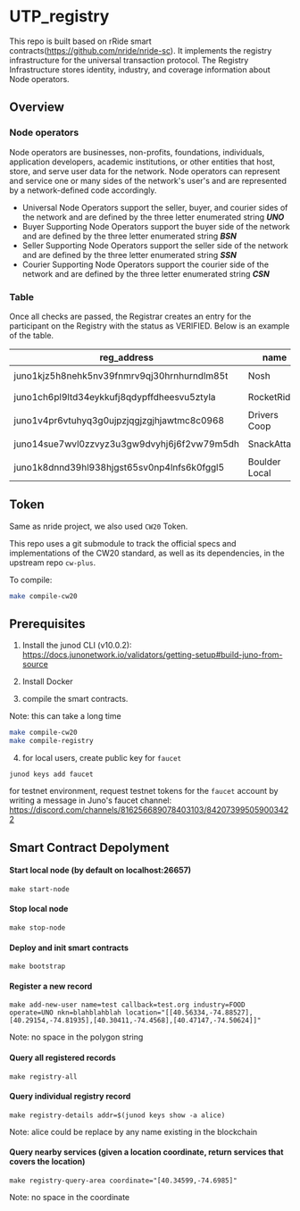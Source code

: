# UTP_registry
This repo is built based on rRide smart contracts(https://github.com/nride/nride-sc). It implements the registry infrastructure for the universal transaction protocol. The Registry Infrastructure stores identity, industry, and coverage information about Node operators.

## Overview
### Node operators
Node operators are businesses, non-profits, foundations, individuals, application developers, academic institutions, or other entities that host, store, and serve user data for the network. Node operators can represent and service one or many sides of the network's user's and are represented by a network-defined code accordingly.
- Universal Node Operators support the seller, buyer, and courier sides of the network and are defined by the three letter enumerated string ***UNO***
- Buyer Supporting Node Operators support the buyer side of the network and are defined by the three letter enumerated string ***BSN***
- Seller Supporting Node Operators support the seller side of the network and are defined by the three letter enumerated string ***SSN***
- Courier Supporting Node Operators support the courier side of the network and are defined by the three letter enumerated string ***CSN***

### Table
Once all checks are passed, the Registrar creates an entry for the participant on the Registry with the status as VERIFIED. Below is an example of the table.

|   reg_address     |   name      |         callbackUrl          | servicable_polygon | industry_code |    operate_type
|---------------------------------------------|-------------|----------------------------------------|-------------------|---------------|-------------|
| juno1kjz5h8nehk5nv39fnmrv9qj30hrnhurndlm85t|    Nosh     | https://noshdelivery.xyz |   `[[lat,lng],[lat,lng],...]`    |     FOOD      | UNO |
| juno1ch6pl9ltd34eykkufj8qdypffdheesvu5ztyla|    RocketRides     | https://rocketrides.xyz |   `[[lat,lng],[lat,lng],...]`    |     RIDES      | CSN |
| juno1v4pr6vtuhyq3g0ujpzjqgjzgjhjawtmc8c0968|  Drivers Coop  | https://drivers.coop  |   `[[lat,lng],[lat,lng],...]`    |     RIDES      | CSN |
| juno14sue7wvl0zzvyz3u3gw9dvyhj6j6f2vw79m5dh|    SnackAttack     | https://snackattack.xyz |   `[[lat,lng],[lat,lng],...]`    |     FOOD      | BSN |
| juno1k8dnnd39hl938hjgst65sv0np4lnfs6k0fggl5|    Boulder Local     | https://boulderlocal.org |   `[[lat,lng],[lat,lng],...]`    |     RIDES      | CSN |

## Token

Same as nride project, we also used `CW20` Token.

This repo uses a git submodule to track the official specs and implementations of the CW20 standard, as well as its dependencies, in the upstream repo `cw-plus`.

To compile:

```sh
make compile-cw20
```

## Prerequisites

1. Install the junod CLI (v10.0.2): 
https://docs.junonetwork.io/validators/getting-setup#build-juno-from-source

2. Install Docker

3. compile the smart contracts.

Note: this can take a long time

```sh
make compile-cw20
make compile-registry
```

4. for local users, create public key for `faucet`
```
junod keys add faucet
```

for testnet environment, request testnet tokens for the `faucet` account by writing a message in Juno's faucet channel: 
https://discord.com/channels/816256689078403103/842073995059003422

## Smart Contract Depolyment

#### Start local node (by default on localhost:26657)
```
make start-node
```

#### Stop local node 
```
make stop-node
```

#### Deploy and init smart contracts
```
make bootstrap
```

#### Register a new record
```
make add-new-user name=test callback=test.org industry=FOOD operate=UNO nkn=blahblahblah location="[[40.56334,-74.88527],[40.29154,-74.81935],[40.30411,-74.4568],[40.47147,-74.50624]]"
```
Note: no space in the polygon string
#### Query all registered records
```
make registry-all
```

#### Query individual registry record
```
make registry-details addr=$(junod keys show -a alice)
```
Note: alice could be replace by any name existing in the blockchain

#### Query nearby services (given a location coordinate, return services that covers the location)
```
make registry-query-area coordinate="[40.34599,-74.6985]"
```
Note: no space in the coordinate









